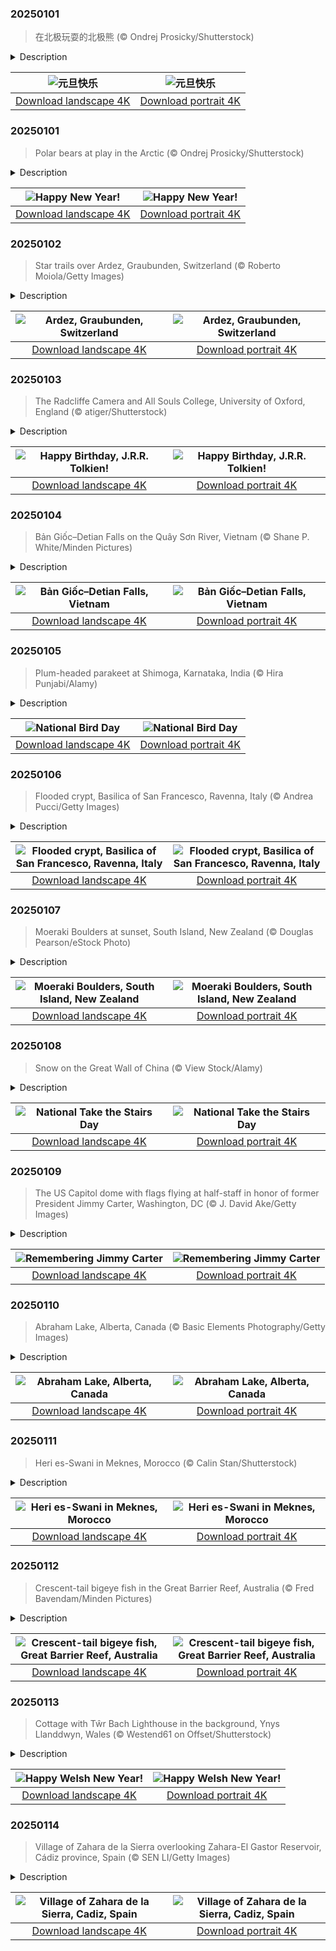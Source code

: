 

### 20250101

> 在北极玩耍的北极熊 (© Ondrej Prosicky/Shutterstock)

<details>
<summary>Description</summary>

> 元旦快乐！人类至少从公元前2000年开始庆祝新年，但不同的文化选择了与不同日期，通常与春分或是月相周期相关。公元前153年，罗马人将1月1日定为新年的开始，但在中世纪的欧洲，这一习俗逐渐被冷落。然而，自1582年起随着广泛采用格里高里历（公历），今天成为世界上大部分地区庆祝新年的日子。除了观看烟花、喝香槟和许下新年愿望外，其他全球性的传统还包括了品尝象征幸运的美食和互相赠送礼物。
> 
> 如果你想知道今日图片中的北极熊与新年有什么关系，答案很简单，那就是“北极熊跳水”活动。世界各国都会举办冬季跳水活动，参与者跳入冰冷甚至结冰的水中，以独特的方式迎接新年。美国、加拿大、荷兰和英国等地通常都会在元旦这天举行。无论你是作为爱好者参加为慈善筹款，抑或是体验新年的传统习俗，如果打算冒险尝试“北极熊跳水”活动，请记得提前准备好一条温暖的毛巾。
> 
> 

</details>

| ![元旦快乐](https://cn.bing.com/th?id=OHR.PolarBearSwim_ZH-CN1000349057_UHD.jpg&pid=hp&w=400&h=224&rs=1&c=4) | ![元旦快乐](https://cn.bing.com/th?id=OHR.PolarBearSwim_ZH-CN1000349057_1080x1920.jpg&pid=hp&w=155&h=315&rs=1&c=4) |
|:---------:|:---------:|
| [Download landscape 4K](https://cn.bing.com/th?id=OHR.PolarBearSwim_ZH-CN1000349057_UHD.jpg) | [Download portrait 4K](https://cn.bing.com/th?id=OHR.PolarBearSwim_ZH-CN1000349057_1080x1920.jpg) |

### 20250101

> Polar bears at play in the Arctic (© Ondrej Prosicky/Shutterstock)

<details>
<summary>Description</summary>

> Happy New Year's Day! Humans have celebrated the new year since at least 2000 BCE, but various cultures have chosen different days coinciding with equinoxes or lunar cycles. The Romans established January 1 as the beginning of the year in 153 BCE, but this fell out of favor throughout Europe during the medieval era. Since 1582 and the widespread adoption of the Gregorian calendar, however, much of the world now celebrates the new year today. In addition to watching fireworks, drinking champagne, and making resolutions in the wee hours of the morning, other global traditions include making noise, eating lucky foods, and giving gifts.
> 
> If you're wondering what polar bears like the ones in today's image have to do with the new year, the answer is simple: polar bear plunges. Countries around the world hold winter events where participants enter frigid, often icy bodies of water, and communities in the US, Canada, the Netherlands, and the United Kingdom do this on New Year's Day. Whether doing so as an enthusiast, to raise money for charity, or as part of a new year's tradition, keep a warm towel handy if you plan to take the plunge.
> 
> 

</details>

| ![Happy New Year!](https://cn.bing.com/th?id=OHR.PolarBearSwim_EN-US7610036047_UHD.jpg&pid=hp&w=400&h=224&rs=1&c=4) | ![Happy New Year!](https://cn.bing.com/th?id=OHR.PolarBearSwim_EN-US7610036047_1080x1920.jpg&pid=hp&w=155&h=315&rs=1&c=4) |
|:---------:|:---------:|
| [Download landscape 4K](https://cn.bing.com/th?id=OHR.PolarBearSwim_EN-US7610036047_UHD.jpg) | [Download portrait 4K](https://cn.bing.com/th?id=OHR.PolarBearSwim_EN-US7610036047_1080x1920.jpg) |

### 20250102

> Star trails over Ardez, Graubunden, Switzerland (© Roberto Moiola/Getty Images)

<details>
<summary>Description</summary>

> Perched on a terrace above the Inn Valley at 4,790 feet, Ardez is a hidden gem in eastern Switzerland renowned for its deep cultural roots and stunning preservation of history. This picturesque village, starring in today's image, showcases the rich traditions and unique language of Switzerland's Romansh-speaking communities. Its homes are adorned with sgraffiti—decorative designs etched into plaster—and colorful murals, both iconic art styles of the Engadin region. Dating back to 840 when it was first referred to as Ardezis, the village's history includes Steinsberg Castle, originally owned by the Bishop of Chur. Though destroyed during the Swabian War in 1499, the castle's tower has been restored multiple times and stands today as a proud reminder of its past. In 1975, Ardez was chosen as a Swiss model village for its exceptional preservation efforts, which have kept its historic charm intact.
> 
> The nearby Chastè site is a treasure trove of history, recognized as a Swiss heritage site of national significance. This fascinating location encompasses layers of human settlement, from the late Bronze Age through the early Iron Age and even includes artifacts from the Roman Empire. Against this backdrop, the star trails in today's photo illuminate the timeless allure of Ardez, where history and natural beauty converge.
> 
> 

</details>

| ![Ardez, Graubunden, Switzerland](https://cn.bing.com/th?id=OHR.ArdezSwitzerland_EN-US8405268165_UHD.jpg&pid=hp&w=400&h=224&rs=1&c=4) | ![Ardez, Graubunden, Switzerland](https://cn.bing.com/th?id=OHR.ArdezSwitzerland_EN-US8405268165_1080x1920.jpg&pid=hp&w=155&h=315&rs=1&c=4) |
|:---------:|:---------:|
| [Download landscape 4K](https://cn.bing.com/th?id=OHR.ArdezSwitzerland_EN-US8405268165_UHD.jpg) | [Download portrait 4K](https://cn.bing.com/th?id=OHR.ArdezSwitzerland_EN-US8405268165_1080x1920.jpg) |

### 20250103

> The Radcliffe Camera and All Souls College, University of Oxford, England (© atiger/Shutterstock)

<details>
<summary>Description</summary>

> 'Don't adventures ever have an end? I suppose not. Someone else always has to carry on the story.' Today, on Tolkien Day, fans around the world honor the master storyteller who crafted the epic adventures of Middle-earth: J.R.R. Tolkien. While Tolkien may have started the tale, it's his readers who carry it forward, generation after generation, diving into the pages of 'The Hobbit,' 'The Lord of the Rings,' and beyond. Tolkienists are encouraged to celebrate the author's birthday with a toast at 9 PM local time—to participate, all you must do is stand and raise a glass of your choice, say 'The Professor,' and take a sip.
> 
> For today's featured image, it is only fitting to visit a place that might have inspired the literary legend: the Radcliffe Camera, or Rad Cam, at the University of Oxford in England. Originally a science library, the domed, circular building now serves as a reading room for the Bodleian Library. This 18th-century building is said to be an inspiration for Sauron's temple to Morgoth on Númenor in Tolkien's fiction. Though Tolkien himself didn't study there—he was a student at Exeter College—he would have passed by the Rad Cam countless times during his years as a professor of English Language and Literature at Oxford. This building, with its extraordinary exterior, continues to captivate visitors and Tolkien enthusiasts alike.
> 
> 

</details>

| ![Happy Birthday, J.R.R. Tolkien!](https://cn.bing.com/th?id=OHR.TolkienOxford_EN-US6755564963_UHD.jpg&pid=hp&w=400&h=224&rs=1&c=4) | ![Happy Birthday, J.R.R. Tolkien!](https://cn.bing.com/th?id=OHR.TolkienOxford_EN-US6755564963_1080x1920.jpg&pid=hp&w=155&h=315&rs=1&c=4) |
|:---------:|:---------:|
| [Download landscape 4K](https://cn.bing.com/th?id=OHR.TolkienOxford_EN-US6755564963_UHD.jpg) | [Download portrait 4K](https://cn.bing.com/th?id=OHR.TolkienOxford_EN-US6755564963_1080x1920.jpg) |

### 20250104

> Bản Giốc–Detian Falls on the Quây Sơn River, Vietnam (© Shane P. White/Minden Pictures)

<details>
<summary>Description</summary>

> Welcome to a spot where rivers meet borders in the most stunning way: Bản Giốc–Detian Falls, featured in today's image. Tucked between the karst hills of Daxin County in China and Trùng Khánh district in Vietnam, these falls tumble along the Quây Sơn River. Over 95 feet tall and 980 feet wide, it holds the distinction of being the widest waterfall in Vietnam. Located just 169 miles north of Hanoi, this waterfall have gradually worn away their crest over the years, inching upstream. For most of the year, they flow as two distinct cascades, but come summer, when the rains swell the river, they merge into one big fall.
> 
> Even with better roads, easier public transport, and drone videos showing off the jaw-dropping beauty of the falls, Bản Giốc remains refreshingly off the beaten path. Mass tourism hasn't caught up yet, and on most weekdays, you'll find only a handful of visitors—just you, the locals, and the sound of cascading water.
> 
> 

</details>

| ![Bản Giốc–Detian Falls, Vietnam](https://cn.bing.com/th?id=OHR.VietnamFalls_EN-US9133406245_UHD.jpg&pid=hp&w=400&h=224&rs=1&c=4) | ![Bản Giốc–Detian Falls, Vietnam](https://cn.bing.com/th?id=OHR.VietnamFalls_EN-US9133406245_1080x1920.jpg&pid=hp&w=155&h=315&rs=1&c=4) |
|:---------:|:---------:|
| [Download landscape 4K](https://cn.bing.com/th?id=OHR.VietnamFalls_EN-US9133406245_UHD.jpg) | [Download portrait 4K](https://cn.bing.com/th?id=OHR.VietnamFalls_EN-US9133406245_1080x1920.jpg) |

### 20250105

> Plum-headed parakeet at Shimoga, Karnataka, India (© Hira Punjabi/Alamy)

<details>
<summary>Description</summary>

> Look up at the skies and experience the magic of birds—it's National Bird Day. Birds come in many shapes and colors, but few are as striking as the plum-headed parakeet, seen in today's image. Native to the Indian subcontinent, these birds are known for their swift, acrobatic flight and distinctive calls that echo through the air. There have been reports of plum-headed parakeets making their way to places like New York, Florida, and even parts of the Middle East.
> 
> Today's event was set up to help draw attention to the problems that the bird trade causes. When kept in captivity, birds are deprived of their ability to fly and socialize, which can be distressing to these animals. This activity also has an impact on wild bird populations, with thousands of parrots captured from the wild and sold as pets every year. National Bird Day also encourages the adoption of rescued birds and promotes habitat conservation efforts for wild birds, urging people not to buy wild-caught parrots. On this day, half a million bird lovers engage in activities like birdwatching, studying bird species, and, importantly, adopting birds.
> 
> 

</details>

| ![National Bird Day](https://cn.bing.com/th?id=OHR.PlumParakeet_EN-US9359235355_UHD.jpg&pid=hp&w=400&h=224&rs=1&c=4) | ![National Bird Day](https://cn.bing.com/th?id=OHR.PlumParakeet_EN-US9359235355_1080x1920.jpg&pid=hp&w=155&h=315&rs=1&c=4) |
|:---------:|:---------:|
| [Download landscape 4K](https://cn.bing.com/th?id=OHR.PlumParakeet_EN-US9359235355_UHD.jpg) | [Download portrait 4K](https://cn.bing.com/th?id=OHR.PlumParakeet_EN-US9359235355_1080x1920.jpg) |

### 20250106

> Flooded crypt, Basilica of San Francesco, Ravenna, Italy (© Andrea Pucci/Getty Images)

<details>
<summary>Description</summary>

> In the Italian province of Ravenna lies the Basilica of San Francesco, recognized for its beauty and historical significance. This Romanesque church, originally built in 450, features a sturdy square bell tower added in the 9th century, enhancing the basilica's exterior. Its design features three naves, divided by two rows of 12 columns each. Featured in today's image is the basilica's real showstopper: The basement crypt, or burial chamber, is a stunning model of early religious design. Complete with vaulted ceilings that slope down into rows of stone columns, its floor is a work of art itself. It's inlaid with beautifully intricate mosaic tiles that have withstood the test of time.
> 
> Built on soft marshland, Ravenna faces ongoing structural challenges because the entire city is gradually sinking. This is particularly evident in the crypt, which now remains perpetually submerged under about a foot of water. But instead of battling the slow flood, the basilica has embraced it, filling the pool with goldfish that glide between the ancient columns and above the submerged mosaics. Visitors often toss coins into the water, making the crypt more of a wishing well than a burial site.
> 
> 

</details>

| ![Flooded crypt, Basilica of San Francesco, Ravenna, Italy](https://cn.bing.com/th?id=OHR.RavennaBasilica_EN-US9585765715_UHD.jpg&pid=hp&w=400&h=224&rs=1&c=4) | ![Flooded crypt, Basilica of San Francesco, Ravenna, Italy](https://cn.bing.com/th?id=OHR.RavennaBasilica_EN-US9585765715_1080x1920.jpg&pid=hp&w=155&h=315&rs=1&c=4) |
|:---------:|:---------:|
| [Download landscape 4K](https://cn.bing.com/th?id=OHR.RavennaBasilica_EN-US9585765715_UHD.jpg) | [Download portrait 4K](https://cn.bing.com/th?id=OHR.RavennaBasilica_EN-US9585765715_1080x1920.jpg) |

### 20250107

> Moeraki Boulders at sunset, South Island, New Zealand (© Douglas Pearson/eStock Photo)

<details>
<summary>Description</summary>

> Are you ready to rock the new year? Today is Old Rock Day, a day for celebrating and learning about old rocks and fossils. Rocks are common and few of us take the time to consider how amazing they are. But forged in volcanoes or molded by millennia of pressure, these solid masses of minerals hold the key to understanding how our planet formed. Rocks can also contain fossils, the remnants of long-extinct organisms, which give scientists clues about what creatures and plants have lived on Earth during its 4.5-billion-year history.
> 
> One of the world's most curious rock displays can be found on Koekohe Beach in New Zealand. The Moeraki Boulders, some of which are 7 feet in diameter, have been shaped by nature over millions of years. Each boulder started as a pebble on the seabed around 65 million years ago. Over time, layers of mud and silt built up around them, cemented together by calcite. Thanks to erosion and the movement of the sea, the boulders eventually emerged. Today, new boulders are still appearing, while the elements are slowly breaking down existing ones.
> 
> 

</details>

| ![Moeraki Boulders, South Island, New Zealand](https://cn.bing.com/th?id=OHR.BouldersNZ_EN-US0112829210_UHD.jpg&pid=hp&w=400&h=224&rs=1&c=4) | ![Moeraki Boulders, South Island, New Zealand](https://cn.bing.com/th?id=OHR.BouldersNZ_EN-US0112829210_1080x1920.jpg&pid=hp&w=155&h=315&rs=1&c=4) |
|:---------:|:---------:|
| [Download landscape 4K](https://cn.bing.com/th?id=OHR.BouldersNZ_EN-US0112829210_UHD.jpg) | [Download portrait 4K](https://cn.bing.com/th?id=OHR.BouldersNZ_EN-US0112829210_1080x1920.jpg) |

### 20250108

> Snow on the Great Wall of China (© View Stock/Alamy)

<details>
<summary>Description</summary>

> New year, new goals—so why not start by taking a step toward better health? On this National Take the Stairs Day, let's climb into the past. The Great Wall of China, one of the longest humanmade structures in the world, offers the perfect inspiration. Stretching more than 13,000 miles and dating back thousands of years, the ancient marvel in today's picture is a series of fortifications spanning rugged mountains, valleys, and deserts. Featuring steep trenches and watchtowers, parts of it were designed to keep invaders at bay. Hiking the Great Wall offers a unique glimpse into this historical landmark. The experience varies from well-preserved sections like Mutianyu to wild, unrestored parts such as Jiankou. Some steps are so high, they're more like steps on a ladder! Talk about a workout—taking these stairs could rival any modern fitness challenge.
> 
> The Great Wall of China isn't just a wall, but a symbol of perseverance and strength. Similarly, taking the stairs instead of the elevator is a small but empowering step toward better health. Millions of people live with chronic conditions like asthma, and by choosing the stairs, you're not just building strength, but also improving your overall health. So, the next time you face an elevator, think of the Great Wall and take the stairs. Your future self will thank you!
> 
> 

</details>

| ![National Take the Stairs Day](https://cn.bing.com/th?id=OHR.GreatWallStairs_EN-US0360405933_UHD.jpg&pid=hp&w=400&h=224&rs=1&c=4) | ![National Take the Stairs Day](https://cn.bing.com/th?id=OHR.GreatWallStairs_EN-US0360405933_1080x1920.jpg&pid=hp&w=155&h=315&rs=1&c=4) |
|:---------:|:---------:|
| [Download landscape 4K](https://cn.bing.com/th?id=OHR.GreatWallStairs_EN-US0360405933_UHD.jpg) | [Download portrait 4K](https://cn.bing.com/th?id=OHR.GreatWallStairs_EN-US0360405933_1080x1920.jpg) |

### 20250109

> The US Capitol dome with flags flying at half-staff in honor of former President Jimmy Carter, Washington, DC (© J. David Ake/Getty Images)

<details>
<summary>Description</summary>

> Thursday, January 9 is a national day of mourning in the United States in honor of former President Jimmy Carter, who died on December 29 at 100 years old. After his lying in state at the Capitol, a funeral for the 39th president will be held today at Washington National Cathedral. The federal government will be closed today, as will other institutions, including the New York Stock Exchange. Our photo shows the Capitol dome on December 30, 2024, with flags flying at half-staff in honor of the longest-lived US president.
> 
> 
> 
> 

</details>

| ![Remembering Jimmy Carter](https://cn.bing.com/th?id=OHR.CarterMemorial_EN-US9400973867_UHD.jpg&pid=hp&w=400&h=224&rs=1&c=4) | ![Remembering Jimmy Carter](https://cn.bing.com/th?id=OHR.CarterMemorial_EN-US9400973867_1080x1920.jpg&pid=hp&w=155&h=315&rs=1&c=4) |
|:---------:|:---------:|
| [Download landscape 4K](https://cn.bing.com/th?id=OHR.CarterMemorial_EN-US9400973867_UHD.jpg) | [Download portrait 4K](https://cn.bing.com/th?id=OHR.CarterMemorial_EN-US9400973867_1080x1920.jpg) |

### 20250110

> Abraham Lake, Alberta, Canada (© Basic Elements Photography/Getty Images)

<details>
<summary>Description</summary>

> Ever heard of frozen bubbles? Abraham Lake in Alberta, Canada, has them during the winter, and they're not just beautiful—they're science in action. Created in 1972, Abraham Lake is a human-made reservoir that spans more than 20 square miles along the North Saskatchewan River. Thanks to glacier-fed waters from the Rocky Mountains, the lake stays transparent even in the coldest months. Glacial meltwater carries fine sediment that scatters sunlight, while natural filtration through rocks keeps pollutants to a minimum.
> 
> The snowy season attracts photographers and visitors from around the world who are eager to capture a rare sight at Preacher's Point: bubbles. These frozen globes form when microorganisms break down dead plants and animals on the lake bed, releasing methane. As the gas rises, it gets trapped by the ice, creating layers of bubbles in various sizes and shapes. It's wild to think that they're flammable and chilling under your feet. The ice is thickest in January and February and the bubbles clearly visible. If you're planning to check it out, just remember to stick close to the shoreline for your safety.
> 
> 

</details>

| ![Abraham Lake, Alberta, Canada](https://cn.bing.com/th?id=OHR.BubbleLake_EN-US6558545411_UHD.jpg&pid=hp&w=400&h=224&rs=1&c=4) | ![Abraham Lake, Alberta, Canada](https://cn.bing.com/th?id=OHR.BubbleLake_EN-US6558545411_1080x1920.jpg&pid=hp&w=155&h=315&rs=1&c=4) |
|:---------:|:---------:|
| [Download landscape 4K](https://cn.bing.com/th?id=OHR.BubbleLake_EN-US6558545411_UHD.jpg) | [Download portrait 4K](https://cn.bing.com/th?id=OHR.BubbleLake_EN-US6558545411_1080x1920.jpg) |

### 20250111

> Heri es-Swani in Meknes, Morocco (© Calin Stan/Shutterstock)

<details>
<summary>Description</summary>

> An imperial city in northern central Morocco, Meknes is steeped in history. Once the capital of Morocco under Sultan Ismail Ibn Sharif of the Alawi dynasty in the 17th century, it's known for its massive walls, grand gates, and structures built to last centuries. Meknes reflects the Moroccan style of architecture, with one of its most impressive landmarks being Heri es-Swani, seen in today's image.
> 
> Heri es-Swani was originally constructed as a stable and for storing vast amounts of grain to sustain the settlement and the sultan's armies. Its design was both practical and impressive—thick walls and an innovative cooling system helped maintain the food supply. Twenty-two rows of symmetrical arches divided the space into corridors that once had vaulted ceilings. Back then, mules climbed onto the roof terrace to deliver grain, which was dropped through specially designed holes to the floor below. The structure housed more than 12,000 horses. Today, it stands as an empty shell, acting as a scenic backdrop ready to be explored. This historical monument is a must-see for anyone curious about how empires were built and fed.
> 
> 

</details>

| ![Heri es-Swani in Meknes, Morocco](https://cn.bing.com/th?id=OHR.MeknesMorocco_EN-US6991915839_UHD.jpg&pid=hp&w=400&h=224&rs=1&c=4) | ![Heri es-Swani in Meknes, Morocco](https://cn.bing.com/th?id=OHR.MeknesMorocco_EN-US6991915839_1080x1920.jpg&pid=hp&w=155&h=315&rs=1&c=4) |
|:---------:|:---------:|
| [Download landscape 4K](https://cn.bing.com/th?id=OHR.MeknesMorocco_EN-US6991915839_UHD.jpg) | [Download portrait 4K](https://cn.bing.com/th?id=OHR.MeknesMorocco_EN-US6991915839_1080x1920.jpg) |

### 20250112

> Crescent-tail bigeye fish in the Great Barrier Reef, Australia (© Fred Bavendam/Minden Pictures)

<details>
<summary>Description</summary>

> Say hello to the crescent-tail bigeye, a fish as eye-catching as its name suggests. With large, wide eyes and a distinctive tail shaped like a crescent moon, it's hard to miss. Measuring about 20 inches long, it has a sleek body and a protruding lower jaw with small conical teeth. Its eyes are adapted to the low-light conditions of deep waters, helping it spot prey and avoid predators. This fish mainly feeds on smaller fish, crustaceans, and invertebrates, fueling its active lifestyle as it patrols the reefs and hunts for food.
> 
> You can find these fish near Lizard Island, part of the Great Barrier Reef, and throughout the Indo-Pacific region. Named by English navigator Matthew Flinders when he mapped the Australian coastline, the the Great Barrier stretches more than 1,400 miles. This UNESCO World Heritage Site hosts more than 1,500 species of fish, 400 types of coral, and various other marine creatures such as sea turtles and dugongs. If you ever go snorkeling here, keep an eye out for the crescent-tail bigeye.
> 
> 

</details>

| ![Crescent-tail bigeye fish, Great Barrier Reef, Australia](https://cn.bing.com/th?id=OHR.CrescentTail_EN-US7217745417_UHD.jpg&pid=hp&w=400&h=224&rs=1&c=4) | ![Crescent-tail bigeye fish, Great Barrier Reef, Australia](https://cn.bing.com/th?id=OHR.CrescentTail_EN-US7217745417_1080x1920.jpg&pid=hp&w=155&h=315&rs=1&c=4) |
|:---------:|:---------:|
| [Download landscape 4K](https://cn.bing.com/th?id=OHR.CrescentTail_EN-US7217745417_UHD.jpg) | [Download portrait 4K](https://cn.bing.com/th?id=OHR.CrescentTail_EN-US7217745417_1080x1920.jpg) |

### 20250113

> Cottage with Tŵr Bach Lighthouse in the background, Ynys Llanddwyn, Wales (© Westend61 on Offset/Shutterstock)

<details>
<summary>Description</summary>

> Who says New Year's Day has to be on January 1? In Wales, the clocks turn back—figuratively—to celebrate Hen Galan, or the 'Old New Year,' on January 13. As part of this tradition, Calennig, meaning 'New Year's gift' in Welsh, plays a central role, linking the celebration to customs from the Julian calendar era. Even after most of the world switched to the Gregorian calendar in 1582, some Welsh communities clung to their old ways. Traditionally, the day involves children going door-to-door, singing songs, and offering good wishes in exchange for gifts like coins, food, or sweets. A unique feature is its clove-decorated apples. These aren't for snacking, though; they're miniature symbols of luck and prosperity.
> 
> While these old traditions have evolved in some parts of Wales, the spirit of Calennig thrives. Cities like Cardiff, the capital of Wales, have transformed the celebration into large-scale events, complete with fireworks, markets, and community gatherings. If your New Year's resolutions are already wobbling by January 13, Calennig offers a do-over. So why not embrace a little Welsh magic? Raise a toast to the joys of taking things slow or visit Ynys Llanddwyn for its lighthouse and cottages, featured in today's image. After all, in Wales, it's never too late to celebrate.
> 
> 

</details>

| ![Happy Welsh New Year!](https://cn.bing.com/th?id=OHR.CoastalWales_EN-US9903529231_UHD.jpg&pid=hp&w=400&h=224&rs=1&c=4) | ![Happy Welsh New Year!](https://cn.bing.com/th?id=OHR.CoastalWales_EN-US9903529231_1080x1920.jpg&pid=hp&w=155&h=315&rs=1&c=4) |
|:---------:|:---------:|
| [Download landscape 4K](https://cn.bing.com/th?id=OHR.CoastalWales_EN-US9903529231_UHD.jpg) | [Download portrait 4K](https://cn.bing.com/th?id=OHR.CoastalWales_EN-US9903529231_1080x1920.jpg) |

### 20250114

> Village of Zahara de la Sierra overlooking Zahara-El Gastor Reservoir, Cádiz province, Spain (© SEN LI/Getty Images)

<details>
<summary>Description</summary>

> Zahara de la Sierra, a stunning whitewashed village in the hills of Cádiz province in Spain, offers a blend of history and nature in the south of the Iberian Peninsula. Perched on a rocky hilltop, the village seen in today's image overlooks the Zahara-El Gastor Reservoir and the Sierra de Grazalema Natural Park, a UNESCO Biosphere Reserve since 1977. Its Moorish castle ruins and 15th-century tower reflect its history as a medieval fortress. Stroll through streets lined with flower-filled balconies, visit the church of Santa María de la Mesa, or simply relax and take in the views. Zahara is also a gateway to adventure—activities like hiking, cycling, and kayaking are only a little of what the village has to offer.
> 
> The name 'Zahara de la Sierra' was once thought to have come from 'azahar,' the Arabic word for 'citrus blossom.' However, studies suggest it comes from 'sahra,' which means 'wild' or 'barren land,' reflecting the rugged hill where the village is located. As part of Andalusia's Route of the White Villages, Zahara de la Sierra promises unforgettable experiences in a beautiful corner of Spain.
> 
> 

</details>

| ![Village of Zahara de la Sierra, Cadiz, Spain](https://cn.bing.com/th?id=OHR.CadizSpain_EN-US9699586606_UHD.jpg&pid=hp&w=400&h=224&rs=1&c=4) | ![Village of Zahara de la Sierra, Cadiz, Spain](https://cn.bing.com/th?id=OHR.CadizSpain_EN-US9699586606_1080x1920.jpg&pid=hp&w=155&h=315&rs=1&c=4) |
|:---------:|:---------:|
| [Download landscape 4K](https://cn.bing.com/th?id=OHR.CadizSpain_EN-US9699586606_UHD.jpg) | [Download portrait 4K](https://cn.bing.com/th?id=OHR.CadizSpain_EN-US9699586606_1080x1920.jpg) |